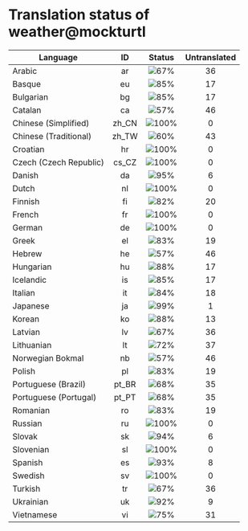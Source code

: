 # Translation status of weather@mockturtl

Language | ID | Status | Untranslated
---------|:--:|:------:|:-----------:
Arabic | ar | ![67%](http://progressed.io/bar/67) | 36
Basque | eu | ![85%](http://progressed.io/bar/85) | 17
Bulgarian | bg | ![85%](http://progressed.io/bar/85) | 17
Catalan | ca | ![57%](http://progressed.io/bar/57) | 46
Chinese (Simplified) | zh_CN | ![100%](http://progressed.io/bar/100) | 0
Chinese (Traditional) | zh_TW | ![60%](http://progressed.io/bar/60) | 43
Croatian | hr | ![100%](http://progressed.io/bar/100) | 0
Czech (Czech Republic) | cs_CZ | ![100%](http://progressed.io/bar/100) | 0
Danish | da | ![95%](http://progressed.io/bar/95) | 6
Dutch | nl | ![100%](http://progressed.io/bar/100) | 0
Finnish | fi | ![82%](http://progressed.io/bar/82) | 20
French | fr | ![100%](http://progressed.io/bar/100) | 0
German | de | ![100%](http://progressed.io/bar/100) | 0
Greek | el | ![83%](http://progressed.io/bar/83) | 19
Hebrew | he | ![57%](http://progressed.io/bar/57) | 46
Hungarian | hu | ![88%](http://progressed.io/bar/88) | 17
Icelandic | is | ![85%](http://progressed.io/bar/85) | 17
Italian | it | ![84%](http://progressed.io/bar/84) | 18
Japanese | ja | ![99%](http://progressed.io/bar/99) | 1
Korean | ko | ![88%](http://progressed.io/bar/88) | 13
Latvian | lv | ![67%](http://progressed.io/bar/67) | 36
Lithuanian | lt | ![72%](http://progressed.io/bar/72) | 37
Norwegian Bokmal | nb | ![57%](http://progressed.io/bar/57) | 46
Polish | pl | ![83%](http://progressed.io/bar/83) | 19
Portuguese (Brazil) | pt_BR | ![68%](http://progressed.io/bar/68) | 35
Portuguese (Portugal) | pt_PT | ![68%](http://progressed.io/bar/68) | 35
Romanian | ro | ![83%](http://progressed.io/bar/83) | 19
Russian | ru | ![100%](http://progressed.io/bar/100) | 0
Slovak | sk | ![94%](http://progressed.io/bar/94) | 6
Slovenian | sl | ![100%](http://progressed.io/bar/100) | 0
Spanish | es | ![93%](http://progressed.io/bar/93) | 8
Swedish | sv | ![100%](http://progressed.io/bar/100) | 0
Turkish | tr | ![67%](http://progressed.io/bar/67) | 36
Ukrainian | uk | ![92%](http://progressed.io/bar/92) | 9
Vietnamese | vi | ![75%](http://progressed.io/bar/75) | 31
